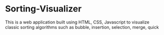 # Sorting-Visualizer
This is a web application built using HTML, CSS, Javascript to visualize classic sorting algorithms such as bubble, insertion, selection, merge, quick 
